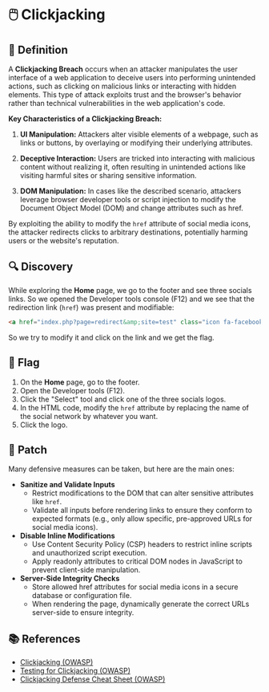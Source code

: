 # 🖱️ Clickjacking

## 📖 Definition

A **Clickjacking Breach** occurs when an attacker manipulates the user interface of a web application to deceive users into performing unintended actions, such as clicking on malicious links or interacting with hidden elements. This type of attack exploits trust and the browser's behavior rather than technical vulnerabilities in the web application's code.

**Key Characteristics of a Clickjacking Breach:**

1. **UI Manipulation:** Attackers alter visible elements of a webpage, such as links or buttons, by overlaying or modifying their underlying attributes.

2. **Deceptive Interaction:** Users are tricked into interacting with malicious content without realizing it, often resulting in unintended actions like visiting harmful sites or sharing sensitive information.

3. **DOM Manipulation:** In cases like the described scenario, attackers leverage browser developer tools or script injection to modify the Document Object Model (DOM) and change attributes such as href.

By exploiting the ability to modify the `href` attribute of social media icons, the attacker redirects clicks to arbitrary destinations, potentially harming users or the website's reputation.

## 🔍 Discovery

While exploring the **Home** page, we go to the footer and see three socials links. So we opened the Developer tools console (F12) and we see that the redirection link (`href`) was present and modifiable:

```HTML
<a href="index.php?page=redirect&amp;site=test" class="icon fa-facebook"></a>
```

So we try to modify it and click on the link and we get the flag.

## 🏁 Flag

1. On the **Home** page, go to the footer.
2. Open the Developer tools (F12).
3. Click the "Select" tool and click one of the three socials logos.
4. In the HTML code, modify the `href` attribute by replacing the name of the social network by whatever you want.
5. Click the logo.

## 🔧 Patch

Many defensive measures can be taken, but here are the main ones:

- **Sanitize and Validate Inputs**
    - Restrict modifications to the DOM that can alter sensitive attributes like `href`.
    - Validate all inputs before rendering links to ensure they conform to expected formats (e.g., only allow specific, pre-approved URLs for social media icons).
- **Disable Inline Modifications**
    - Use Content Security Policy (CSP) headers to restrict inline scripts and unauthorized script execution.
    - Apply readonly attributes to critical DOM nodes in JavaScript to prevent client-side manipulation.
- **Server-Side Integrity Checks**
    - Store allowed href attributes for social media icons in a secure database or configuration file.
    - When rendering the page, dynamically generate the correct URLs server-side to ensure integrity.

## 📚 References

- [Clickjacking (OWASP)](https://owasp.org/www-community/attacks/Clickjacking)
- [Testing for Clickjacking (OWASP)](https://owasp.org/www-project-web-security-testing-guide/v41/4-Web_Application_Security_Testing/11-Client_Side_Testing/09-Testing_for_Clickjacking)
- [Clickjacking Defense Cheat Sheet (OWASP)](https://cheatsheetseries.owasp.org/cheatsheets/Clickjacking_Defense_Cheat_Sheet.html)